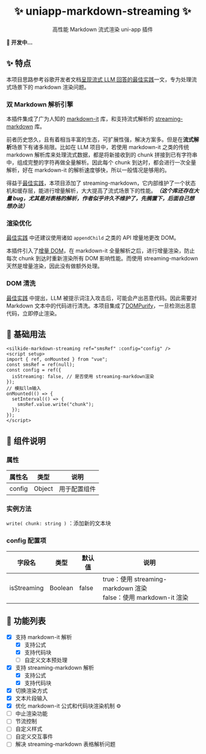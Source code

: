 <h1 align=center> ✨ uniapp-markdown-streaming ✨ </h1>
<div align=center>  高性能 Markdown 流式渲染 uni-app 插件  </div>

**🚧 开发中...**

## ✨ 特点

本项目思路参考谷歌开发者文档[呈现流式 LLM 回答的最佳实践](https://developer.chrome.com/docs/ai/render-llm-responses?hl=zh-cn)一文，专为处理流式场景下的 markdown 渲染问题。

### 双 Markdown 解析引擎

本插件集成了广为人知的 [markdown-it](https://github.com/markdown-it/markdown-it) 库，和支持流式解析的 [streaming-markdown](https://github.com/thetarnav/streaming-markdown) 库。

前者历史悠久，且有着相当丰富的生态，可扩展性强，解决方案多。但是在**流式解析**场景下有诸多局限。比如在 LLM 项目中，若使用 markdown-it 之类的传统 markdown 解析库来处理流式数据，都是将新接收到的 chunk 拼接到已有字符串中，组成完整的字符再做全量解析。因此每个 chunk 到达时，都会进行一次全量解析，好在 markdown-it 的解析速度够快，所以一般情况是够用的。

得益于[最佳实践](https://developer.chrome.com/docs/ai/render-llm-responses?hl=zh-cn)，本项目添加了 streaming-markdown，它内部维护了一个状态机和缓存层，能进行增量解析，大大提高了流式场景下的性能。***（这个库还存在大量 bug，尤其是对表格的解析，作者似乎许久不维护了，先搁置下，后面自己想想办法）***

### 渲染优化

[最佳实践](https://developer.chrome.com/docs/ai/render-llm-responses?hl=zh-cn) 中还建议使用诸如 `appendChild` 之类的 API 增量地更改 DOM。

本插件引入了[增量 DOM](https://github.com/google/incremental-dom)，在 markdown-it 全量解析之后，进行增量渲染，防止每次 chunk 到达时重新渲染所有 DOM 影响性能。而使用 streaming-markdown 天然是增量渲染，因此没有做额外处理。

### DOM 清洗

[最佳实践](https://developer.chrome.com/docs/ai/render-llm-responses?hl=zh-cn) 中提出，LLM 被提示词注入攻击后，可能会产出恶意代码。因此需要对 Markdown 文本中的代码进行清洗。本项目集成了[DOMPurify](https://github.com/cure53/DOMPurify)，一旦检测出恶意代码，立即停止渲染。

## 🧪 基础用法

```vue
<silkide-markdown-streaming ref="smsRef" :config="config" />
<script setup>
import { ref, onMounted } from "vue";
const smsRef = ref(null);
const config = ref({
  isStreaming: false, // 是否使用 streaming-markdown渲染
});
// 模拟llm输入
onMounted(() => {
  setInterval(() => {
    smsRef.value.write("chunk");
  });
});
</script>
```

## 🧩 组件说明

### 属性

| 属性名 | 类型   | 说明         |
| ------ | ------ | ------------ |
| config | Object | 用于配置组件 |

### 实例方法

`write( chunk: string )` ：添加新的文本块

### config 配置项

| 字段名      | 类型    | 默认值 | 说明                                                                 |
| ----------- | ------- | ------ | -------------------------------------------------------------------- |
| isStreaming | Boolean | false  | true：使用 streaming-markdown 渲染<br />false：使用 markdown-it 渲染 |

## 🚀 功能列表

- [x] 支持 markdown-it 解析
  - [x] 支持公式
  - [x] 支持代码块
  - [ ] 自定义文本预处理
- [x] 支持 streaming-markdown 解析
  - [x] 支持公式
  - [x] 支持代码块
- [x] 切换渲染方式
- [x] 文本片段输入
- [x] 优化 markdown-it 公式和代码块渲染机制 ⚙️
- [ ] 中止渲染功能
- [ ] 节流控制
- [ ] 自定义样式
- [ ] 自定义交互事件
- [ ] 解决 streaming-markdown 表格解析问题
